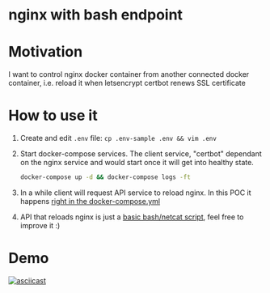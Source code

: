 nginx with bash endpoint
========================

# Motivation

I want to control nginx docker container from another connected docker
container, i.e. reload it when letsencrypt certbot renews SSL certificate

# How to use it

1. Create and edit `.env` file: `cp .env-sample .env && vim .env`

2. Start docker-compose services. The client service, "certbot" dependant on the nginx service and would start once it will get into healthy state.

    ```bash
    docker-compose up -d && docker-compose logs -ft
    ```
    
3. In a while client will request API service to reload nginx. In this POC it happens [right in the docker-compose.yml](https://github.com/andrius/sandbox/blob/develop/nginx-bash-api/docker-compose.yml#L39)

4. API that reloads nginx is just a [basic bash/netcat script](https://github.com/andrius/sandbox/blob/develop/nginx-bash-api/nginx/docker-entrypoint.sh#L7-L16), feel free to improve it :)


# Demo

[![asciicast](https://asciinema.org/a/369376.svg)](https://asciinema.org/a/369376)
